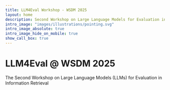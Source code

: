 ```yaml
---
title: LLM4Eval Workshop - WSDM 2025
layout: home
description: Second Workshop on Large Language Models for Evaluation in IR (LLM4Eval @ WSDM 2025)
intro_image: "images/illustrations/pointing.svg"
intro_image_absolute: true
intro_image_hide_on_mobile: true
show_call_box: true
---
```


# LLM4Eval @ WSDM 2025

The Second Workshop on Large Language Models (LLMs) for Evaluation in Information Retrieval
